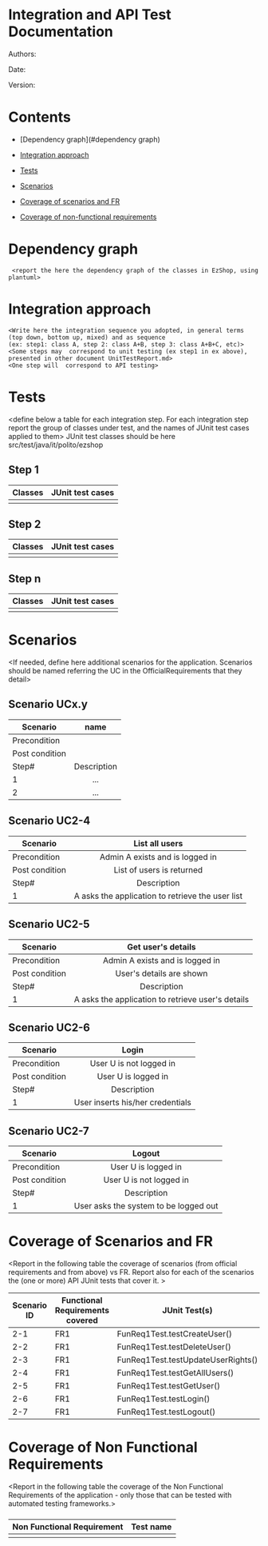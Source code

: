 # Integration and API Test Documentation

Authors:

Date:

Version:

# Contents

- [Dependency graph](#dependency graph)

- [Integration approach](#integration)

- [Tests](#tests)

- [Scenarios](#scenarios)

- [Coverage of scenarios and FR](#scenario-coverage)
- [Coverage of non-functional requirements](#nfr-coverage)



# Dependency graph 

     <report the here the dependency graph of the classes in EzShop, using plantuml>
     
# Integration approach

    <Write here the integration sequence you adopted, in general terms (top down, bottom up, mixed) and as sequence
    (ex: step1: class A, step 2: class A+B, step 3: class A+B+C, etc)> 
    <Some steps may  correspond to unit testing (ex step1 in ex above), presented in other document UnitTestReport.md>
    <One step will  correspond to API testing>
    


#  Tests

   <define below a table for each integration step. For each integration step report the group of classes under test, and the names of
     JUnit test cases applied to them> JUnit test classes should be here src/test/java/it/polito/ezshop

## Step 1
| Classes  | JUnit test cases |
|--|--|
|||


## Step 2
| Classes  | JUnit test cases |
|--|--|
|||


## Step n 

   

| Classes  | JUnit test cases |
|--|--|
|||




# Scenarios


<If needed, define here additional scenarios for the application. Scenarios should be named
 referring the UC in the OfficialRequirements that they detail>

## Scenario UCx.y

| Scenario |  name |
| ------------- |:-------------:| 
|  Precondition     |  |
|  Post condition     |   |
| Step#        | Description  |
|  1     |  ... |  
|  2     |  ... |

## Scenario UC2-4

| Scenario |  List all users |
| ------------- |:-------------:| 
|  Precondition     | Admin A exists and is logged in |
|  Post condition     |  List of users is returned |
| Step#        | Description  |
|  1     |  A asks the application to retrieve the user list |  

## Scenario UC2-5

| Scenario |  Get user's details |
| ------------- |:-------------:| 
|  Precondition     | Admin A exists and is logged in |
|  Post condition     |  User's details are shown |
| Step#        | Description  |
|  1     |  A asks the application to retrieve user's details |  

## Scenario UC2-6

| Scenario |  Login |
| ------------- |:-------------:| 
|  Precondition     | User U is not logged in |
|  Post condition     |  User U is logged in |
| Step#        | Description  |
|  1     |  User inserts his/her credentials |  

## Scenario UC2-7

| Scenario |  Logout |
| ------------- |:-------------:| 
|  Precondition     | User U is logged in |
|  Post condition     |  User U is not logged in |
| Step#        | Description  |
|  1     |  User asks the system to be logged out |  


# Coverage of Scenarios and FR


<Report in the following table the coverage of  scenarios (from official requirements and from above) vs FR. 
Report also for each of the scenarios the (one or more) API JUnit tests that cover it. >




| Scenario ID | Functional Requirements covered | JUnit  Test(s) | 
| ----------- | ------------------------------- | ----------- | 
|  2-1         | FR1                            |      FunReq1Test.testCreateUser()       |             
|  2-2         | FR1                             |       FunReq1Test.testDeleteUser()       |             
|  2-3         |    FR1                             |        FunReq1Test.testUpdateUserRights()      |             
| 2-4         |            FR1                     |         FunReq1Test.testGetAllUsers()    |             
| 2-5         |                FR1                 |         FunReq1Test.testGetUser()    |             
| 2-6         |                   FR1              |        FunReq1Test.testLogin()     |      
| 2-7         |                   FR1              |        FunReq1Test.testLogout()     |           



# Coverage of Non Functional Requirements


<Report in the following table the coverage of the Non Functional Requirements of the application - only those that can be tested with automated testing frameworks.>


### 

| Non Functional Requirement | Test name |
| -------------------------- | --------- |
|                            |           |


